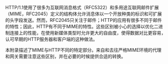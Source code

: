 HTTP/1.1使用了很多为互联网消息格式（RFC5322）和多用途互联网邮件扩展（MIME，RFC2045）定义的结构体允许消息体以一个开放种类的标识和可扩展的头字段发送。然而，RFC2045只关注于邮件；HTTP的应用有很多不同于邮件的特性；因此，HTTP有不同于MIME的特性。这些区别被小心的选择以优化二进制连接上的性能，在使用新媒体类型时允许更大的自由度，使得数据对比更容易，认可早期的HTTP服务器和客户端的这种做法。

本附录描述了MIME与HTTP不同的特定部分。来自和去往严格MIME环境的代理和网关需要注意这些区别，并在必要的时候提供合适的转换。